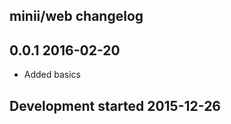 minii/web changelog
-------------------

## 0.0.1 2016-02-20

- Added basics

## Development started 2015-12-26

